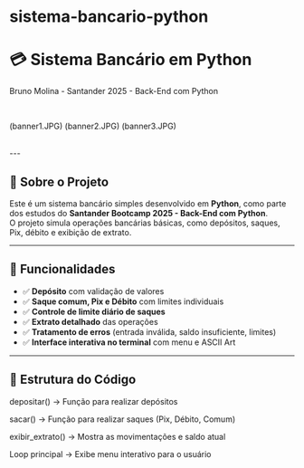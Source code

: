 # sistema-bancario-python

# 💳 Sistema Bancário em Python


   
 Bruno Molina - Santander 2025 - Back-End com Python



<br>

(banner1.JPG)
(banner2.JPG)
(banner3.JPG)

<br>
---

## 📌 Sobre o Projeto
Este é um sistema bancário simples desenvolvido em **Python**, como parte dos estudos do **Santander Bootcamp 2025 - Back-End com Python**.  
O projeto simula operações bancárias básicas, como depósitos, saques, Pix, débito e exibição de extrato.

---

## 🚀 Funcionalidades
- ✅ **Depósito** com validação de valores  
- ✅ **Saque comum, Pix e Débito** com limites individuais  
- ✅ **Controle de limite diário de saques**  
- ✅ **Extrato detalhado** das operações  
- ✅ **Tratamento de erros** (entrada inválida, saldo insuficiente, limites)  
- ✅ **Interface interativa no terminal** com menu e ASCII Art  

---

## 📂 Estrutura do Código

depositar() → Função para realizar depósitos

sacar() → Função para realizar saques (Pix, Débito, Comum)

exibir_extrato() → Mostra as movimentações e saldo atual

Loop principal → Exibe menu interativo para o usuário
